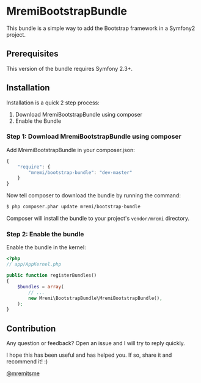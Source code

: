 MremiBootstrapBundle
====================

This bundle is a simple way to add the Bootstrap framework in a Symfony2
project.

## Prerequisites

This version of the bundle requires Symfony 2.3+.

## Installation

Installation is a quick 2 step process:

1. Download MremiBootstrapBundle using composer
2. Enable the Bundle

### Step 1: Download MremiBootstrapBundle using composer

Add MremiBootstrapBundle in your composer.json:

```js
{
    "require": {
        "mremi/bootstrap-bundle": "dev-master"
    }
}
```

Now tell composer to download the bundle by running the command:

``` bash
$ php composer.phar update mremi/bootstrap-bundle
```

Composer will install the bundle to your project's `vendor/mremi` directory.

### Step 2: Enable the bundle

Enable the bundle in the kernel:

``` php
<?php
// app/AppKernel.php

public function registerBundles()
{
    $bundles = array(
        // ...
        new Mremi\BootstrapBundle\MremiBootstrapBundle(),
    );
}
```

## Contribution

Any question or feedback? Open an issue and I will try to reply quickly.

I hope this has been useful and has helped you. If so, share it and recommend
it! :)

[@mremitsme](https://twitter.com/mremitsme)
